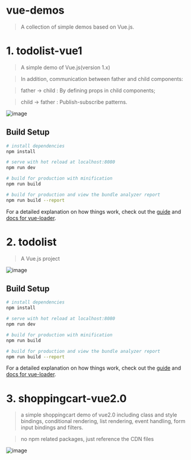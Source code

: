 # vue-demos
> A collection of simple demos based on Vue.js.

# 1. todolist-vue1

> A simple demo of Vue.js(version 1.x)

> In addition, communication between father and child components:

> father -> child : By defining props in child components;

> child -> father : Publish-subscribe patterns.

![image](https://github.com/wuln/vue-demos/blob/master/imgs/todolist1.gif)

## Build Setup

``` bash
# install dependencies
npm install

# serve with hot reload at localhost:8080
npm run dev

# build for production with minification
npm run build

# build for production and view the bundle analyzer report
npm run build --report
```

For a detailed explanation on how things work, check out the [guide](http://vuejs-templates.github.io/webpack/) and [docs for vue-loader](http://vuejs.github.io/vue-loader).

# 2. todolist

> A Vue.js project

![image](https://github.com/wuln/vue-demos/blob/master/imgs/todolist2.gif)

## Build Setup

``` bash
# install dependencies
npm install

# serve with hot reload at localhost:8080
npm run dev

# build for production with minification
npm run build

# build for production and view the bundle analyzer report
npm run build --report
```

For a detailed explanation on how things work, check out the [guide](http://vuejs-templates.github.io/webpack/) and [docs for vue-loader](http://vuejs.github.io/vue-loader).

# 3. shoppingcart-vue2.0

> a simple shoppingcart demo of vue2.0 including class and style bindings, conditional rendering, list rendering, event handling, form input bindings and filters.

>no npm related packages, just reference the CDN files

![image](https://github.com/wuln/vue-demos/blob/master/imgs/cart.gif)

